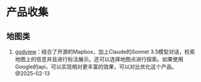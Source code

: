 # 产品收集

## 地图类
1. [godview](https://godview.ai/search)：结合了开源的Mapbox，加上Claude的Sonnet 3.5模型对话，检索地图上的信息并且进行标注展示。还可以选择地图点进行探索。如果使用Google的api，可以实现相对更丰富的效果，可以对比优化这个产品。@2025-02-13
